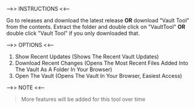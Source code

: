 -->> INSTRUCTIONS <<-- 

Go to releases and download the latest release **OR** download "Vault Tool" from the contents.
Extract the folder and double click on "VaultTool" **OR** double click "Vault Tool" if you only downloaded that.

-->> OPTIONS <<--

1. Show Recent Updates (Shows The Recent Vault Updates)
2. Download Recent Changes (Opens The Most Recent Files Added Into The Vault As A Folder In Your Browser)
3. Open The Vault (Opens The Vault In Your Browser, Easiest Access)

-->> NOTE <<-- 

> More features will be added for this tool over time 
